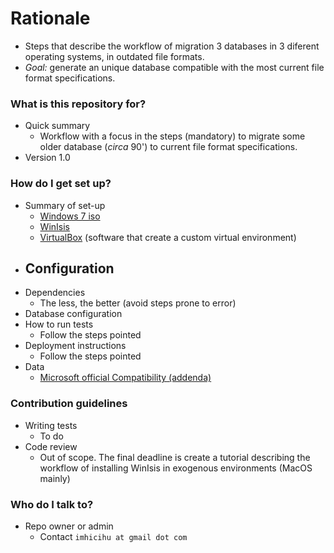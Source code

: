 # Rationale #

* Steps that describe the workflow of migration 3 databases in 3 diferent operating systems, in outdated file formats. 
* *Goal:* generate an unique database compatible with the most current file format specifications.

### What is this repository for? ###

* Quick summary
     - Workflow with a focus in the steps (mandatory) to migrate some older database (_circa_ 90') to current file format specifications. 
* Version 1.0


### How do I get set up? ###

* Summary of set-up
     - [Windows 7 iso](https://www.microsoft.com/en-us/software-download/windows7)
	 - [WinIsis](http://biblio1.mdp.edu.ar/index2.php?pagina=recursos/wisis/winisis.php)
     - [VirtualBox](https://www.virtualbox.org/) (software that create a custom virtual environment)
* Configuration
     - 
* Dependencies
     - The less, the better (avoid steps prone to error)
* Database configuration
* How to run tests
     - Follow the steps pointed
* Deployment instructions
     - Follow the steps pointed
* Data
     - [Microsoft official Compatibility (addenda)](https://answers.microsoft.com/es-es/windows/forum/windows_7-windows_programs/quiero-instalar-el-winsis-en-windows-7-de-64-bits/0ef1df8d-bc00-4736-be84-a9159660a65a?auth=1)

### Contribution guidelines ###

* Writing tests
     - To do
* Code review
     - Out of scope. The final deadline is create a tutorial describing the workflow of installing WinIsis in exogenous environments (MacOS mainly)


### Who do I talk to? ###

* Repo owner or admin
     - Contact `imhicihu at gmail dot com`
